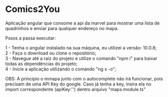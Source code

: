 # Comics2You
Aplicação angular  que consome a api da marvel para mostrar uma lista de quadrinhos e enviar para qualquer endereço no mapa.

Pssos a passa executar:

1 - Tenha o angular instalado na sua máquina, eu utilizei a versão: 10.0.8;<br>
2 - Faça o download ou clone o repositório;<br>
3 - Navegue até a raiz do projeto e utilize o comando "npm i" para baixar todas as dependências do projeto;<br>
4 - Inicie a aplicação utilizando o comando "ng s -o";<br>

OBS:  A principio o mmapa junto com o autocomplete não irá funcionar, pois precisam de uma API Key do google. Caso já tenha a key, insira ela no import correspondente (apiKey:'') dentro arquivo "maps.module.ts" 
